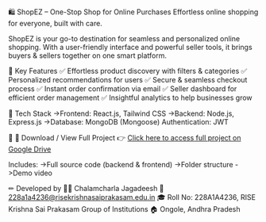 🛍️ ShopEZ – One-Stop Shop for Online Purchases
Effortless online shopping for everyone, built with care.

ShopEZ is your go-to destination for seamless and personalized online shopping.
With a user-friendly interface and powerful seller tools, it brings buyers & sellers together on one smart platform.

🚀 Key Features
✅ Effortless product discovery with filters & categories
✅ Personalized recommendations for users
✅ Secure & seamless checkout process
✅ Instant order confirmation via email
✅ Seller dashboard for efficient order management
✅ Insightful analytics to help businesses grow

🧰 Tech Stack
->Frontend: React.js, Tailwind CSS
->Backend: Node.js, Express.js
->Database: MongoDB (Mongoose)
Authentication: JWT

📁 📎 Download / View Full Project
👉 [Click here to access full project on Google Drive](https://drive.google.com/drive/folders/1PE2NryUBGzGE3xjGDDUngyt1qV0CdIok?usp=sharing)

Includes:
->Full source code (backend & frontend)
->Folder structure
->Demo video


✏ Developed by
🧑‍💻 Chalamcharla Jagadeesh
📧 228a1a4236@risekrishnasaiprakasam.edu.in
🎓 Roll No: 228A1A4236, RISE Krishna Sai Prakasam Group of Institutions
🏠 Ongole, Andhra Pradesh
